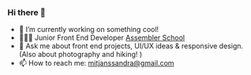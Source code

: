### Hi there 👋

- 🔭 I’m currently working on something cool!
- 👩🏼‍💻 Junior Front End Developer [Assembler School](https://assemblerschool.com)
- 💬 Ask me about front end projects, UI/UX ideas & responsive design. (Also about photography and hiking! )
- 📫 How to reach me: mitjanssandra@gmail.com

